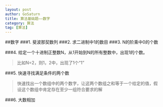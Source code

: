 ```yaml
---
layout: post
author: GoSaturn
title: 算法基础题——数字
category: 算法
tag: [算法]
---
```

##数字
###1. 斐波那契数列
###2. 求二进制中1的数目
###3.  N的阶乘中0的个数

###4. 给定一个十进制正整数N，从1开始到N的所有整数中，出现1的个数。
>比如N=2，则1，2中，出现了1个“1”

###5. 快速寻找满足条件的两个数
>快速找出一个数组中的两个数字，让这两个数组之和等于一个给定的值，假设这个数组中肯定存在至少一组符合要求的解

###6. 大数相加
